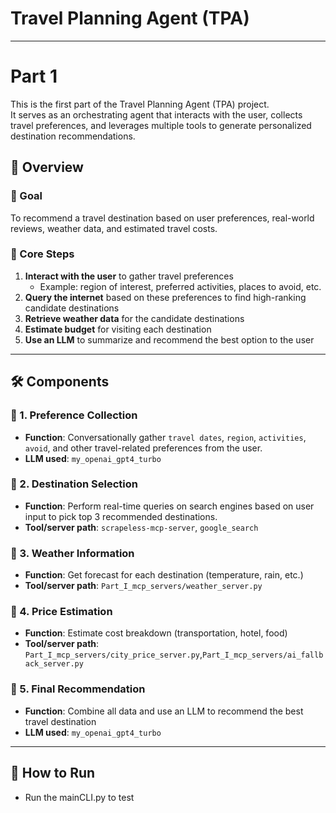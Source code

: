 # Travel Planning Agent (TPA) 

---
# Part 1

This is the first part of the Travel Planning Agent (TPA) project.  
It serves as an orchestrating agent that interacts with the user, collects travel preferences, and leverages multiple tools to generate personalized destination recommendations.


## 🧩 Overview

### 🎯 Goal
To recommend a travel destination based on user preferences, real-world reviews, weather data, and estimated travel costs.

### 🧠 Core Steps

1. **Interact with the user** to gather travel preferences  
   - Example: region of interest, preferred activities, places to avoid, etc.
2. **Query the internet** based on these preferences to find high-ranking candidate destinations
3. **Retrieve weather data** for the candidate destinations
4. **Estimate budget** for visiting each destination
5. **Use an LLM** to summarize and recommend the best option to the user

---

## 🛠 Components

### 🔹 1. Preference Collection
- **Function**: Conversationally gather `travel dates`, `region`, `activities`, `avoid`, and other travel-related preferences from the user.
- **LLM used**: `my_openai_gpt4_turbo`

[//]: # (- **Output example**:)

[//]: # (  ```json)

[//]: # (  {)

[//]: # (    "start_date": "2025-06-01",)

[//]: # (    "end_date": "2025-06-06",)

[//]: # (    "region": "asia",)

[//]: # (    "activities": "hiking",)

[//]: # (    "budget": "10k",)

[//]: # (    "avoid": "no")

[//]: # (  })

[//]: # (  ```)

### 🔹 2. Destination Selection
- **Function**: Perform real-time queries on search engines based on user input to pick top 3 recommended destinations.
- **Tool/server path**: `scrapeless-mcp-server`, `google_search`

[//]: # (- **Output example**: `TODO: JSON or summary of selected cities`)

### 🔹 3. Weather Information
- **Function**: Get forecast for each destination (temperature, rain, etc.)
- **Tool/server path**: `Part_I_mcp_servers/weather_server.py`

[//]: # (- **Output example**: `TODO: weather JSON format`)

### 🔹 4. Price Estimation
- **Function**: Estimate cost breakdown (transportation, hotel, food)
- **Tool/server path**: `Part_I_mcp_servers/city_price_server.py`,`Part_I_mcp_servers/ai_fallback_server.py`

[//]: # (- **Output example**: `TODO: budget JSON format`)

### 🔹 5. Final Recommendation
- **Function**: Combine all data and use an LLM to recommend the best travel destination
- **LLM used**: `my_openai_gpt4_turbo`
---

## 🚀 How to Run

- Run the mainCLI.py to test
